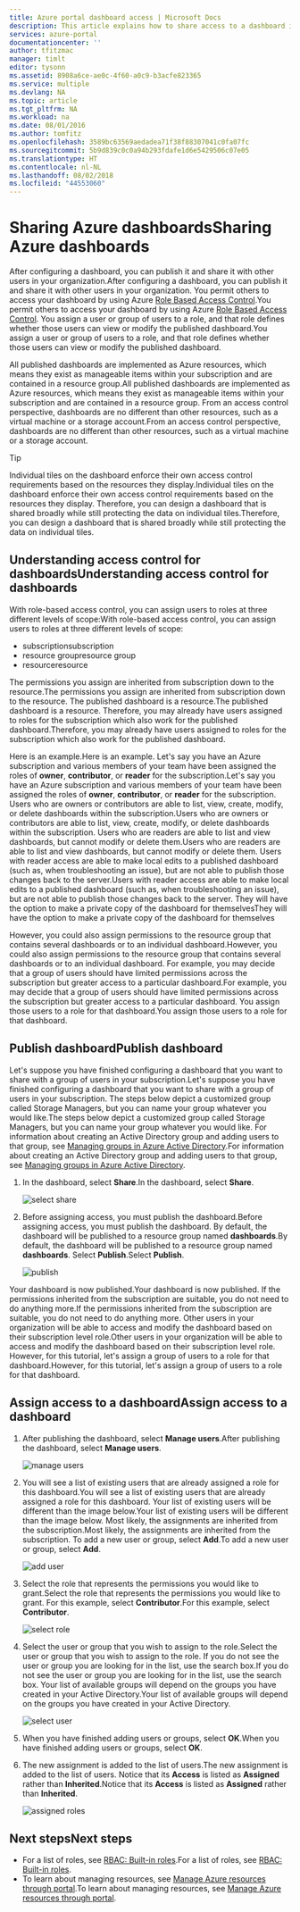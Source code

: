 ```yaml
---
title: Azure portal dashboard access | Microsoft Docs
description: This article explains how to share access to a dashboard in the Azure portal.
services: azure-portal
documentationcenter: ''
author: tfitzmac
manager: timlt
editor: tysonn
ms.assetid: 8908a6ce-ae0c-4f60-a0c9-b3acfe823365
ms.service: multiple
ms.devlang: NA
ms.topic: article
ms.tgt_pltfrm: NA
ms.workload: na
ms.date: 08/01/2016
ms.author: tomfitz
ms.openlocfilehash: 3589bc63569aedadea71f38f88307041c0fa07fc
ms.sourcegitcommit: 5b9d839c0c0a94b293fdafe1d6e5429506c07e05
ms.translationtype: HT
ms.contentlocale: nl-NL
ms.lasthandoff: 08/02/2018
ms.locfileid: "44553060"
---
```

# <a name="sharing-azure-dashboards"></a><span data-ttu-id="8fca9-103">Sharing Azure dashboards</span><span class="sxs-lookup"><span data-stu-id="8fca9-103">Sharing Azure dashboards</span></span>
<span data-ttu-id="8fca9-104">After configuring a dashboard, you can publish it and share it with other users in your organization.</span><span class="sxs-lookup"><span data-stu-id="8fca9-104">After configuring a dashboard, you can publish it and share it with other users in your organization.</span></span> <span data-ttu-id="8fca9-105">You permit others to access your dashboard by using Azure [Role Based Access Control](../active-directory/role-based-access-control-configure.md).</span><span class="sxs-lookup"><span data-stu-id="8fca9-105">You permit others to access your dashboard by using Azure [Role Based Access Control](../active-directory/role-based-access-control-configure.md).</span></span> <span data-ttu-id="8fca9-106">You assign a user or group of users to a role, and that role defines whether those users can view or modify the published dashboard.</span><span class="sxs-lookup"><span data-stu-id="8fca9-106">You assign a user or group of users to a role, and that role defines whether those users can view or modify the published dashboard.</span></span> 

<span data-ttu-id="8fca9-107">All published dashboards are implemented as Azure resources, which means they exist as manageable items within your subscription and are contained in a resource group.</span><span class="sxs-lookup"><span data-stu-id="8fca9-107">All published dashboards are implemented as Azure resources, which means they exist as manageable items within your subscription and are contained in a resource group.</span></span>  <span data-ttu-id="8fca9-108">From an access control perspective, dashboards are no different than other resources, such as a virtual machine or a storage account.</span><span class="sxs-lookup"><span data-stu-id="8fca9-108">From an access control perspective, dashboards are no different than other resources, such as a virtual machine or a storage account.</span></span>

> [!TIP]
> <span data-ttu-id="8fca9-109">Individual tiles on the dashboard enforce their own access control requirements based on the resources they display.</span><span class="sxs-lookup"><span data-stu-id="8fca9-109">Individual tiles on the dashboard enforce their own access control requirements based on the resources they display.</span></span>  <span data-ttu-id="8fca9-110">Therefore, you can design a dashboard that is shared broadly while still protecting the data on individual tiles.</span><span class="sxs-lookup"><span data-stu-id="8fca9-110">Therefore, you can design a dashboard that is shared broadly while still protecting the data on individual tiles.</span></span>
> 
> 

## <a name="understanding-access-control-for-dashboards"></a><span data-ttu-id="8fca9-111">Understanding access control for dashboards</span><span class="sxs-lookup"><span data-stu-id="8fca9-111">Understanding access control for dashboards</span></span>
<span data-ttu-id="8fca9-112">With role-based access control, you can assign users to roles at three different levels of scope:</span><span class="sxs-lookup"><span data-stu-id="8fca9-112">With role-based access control, you can assign users to roles at three different levels of scope:</span></span>

* <span data-ttu-id="8fca9-113">subscription</span><span class="sxs-lookup"><span data-stu-id="8fca9-113">subscription</span></span>
* <span data-ttu-id="8fca9-114">resource group</span><span class="sxs-lookup"><span data-stu-id="8fca9-114">resource group</span></span>
* <span data-ttu-id="8fca9-115">resource</span><span class="sxs-lookup"><span data-stu-id="8fca9-115">resource</span></span>

<span data-ttu-id="8fca9-116">The permissions you assign are inherited from subscription down to the resource.</span><span class="sxs-lookup"><span data-stu-id="8fca9-116">The permissions you assign are inherited from subscription down to the resource.</span></span> <span data-ttu-id="8fca9-117">The published dashboard is a resource.</span><span class="sxs-lookup"><span data-stu-id="8fca9-117">The published dashboard is a resource.</span></span> <span data-ttu-id="8fca9-118">Therefore, you may already have users assigned to roles for the subscription which also work for the published dashboard.</span><span class="sxs-lookup"><span data-stu-id="8fca9-118">Therefore, you may already have users assigned to roles for the subscription which also work for the published dashboard.</span></span> 

<span data-ttu-id="8fca9-119">Here is an example.</span><span class="sxs-lookup"><span data-stu-id="8fca9-119">Here is an example.</span></span>  <span data-ttu-id="8fca9-120">Let's say you have an Azure subscription and various members of your team have been assigned the roles of **owner**, **contributor**, or **reader** for the subscription.</span><span class="sxs-lookup"><span data-stu-id="8fca9-120">Let's say you have an Azure subscription and various members of your team have been assigned the roles of **owner**, **contributor**, or **reader** for the subscription.</span></span> <span data-ttu-id="8fca9-121">Users who are owners or contributors are able to list, view, create, modify, or delete dashboards within the subscription.</span><span class="sxs-lookup"><span data-stu-id="8fca9-121">Users who are owners or contributors are able to list, view, create, modify, or delete dashboards within the subscription.</span></span>  <span data-ttu-id="8fca9-122">Users who are readers are able to list and view dashboards, but cannot modify or delete them.</span><span class="sxs-lookup"><span data-stu-id="8fca9-122">Users who are readers are able to list and view dashboards, but cannot modify or delete them.</span></span>  <span data-ttu-id="8fca9-123">Users with reader access are able to make local edits to a published dashboard (such as, when troubleshooting an issue), but are not able to publish those changes back to the server.</span><span class="sxs-lookup"><span data-stu-id="8fca9-123">Users with reader access are able to make local edits to a published dashboard (such as, when troubleshooting an issue), but are not able to publish those changes back to the server.</span></span>  <span data-ttu-id="8fca9-124">They will have the option to make a private copy of the dashboard for themselves</span><span class="sxs-lookup"><span data-stu-id="8fca9-124">They will have the option to make a private copy of the dashboard for themselves</span></span>

<span data-ttu-id="8fca9-125">However, you could also assign permissions to the resource group that contains several dashboards or to an individual dashboard.</span><span class="sxs-lookup"><span data-stu-id="8fca9-125">However, you could also assign permissions to the resource group that contains several dashboards or to an individual dashboard.</span></span> <span data-ttu-id="8fca9-126">For example, you may decide that a group of users should have limited permissions across the subscription but greater access to a particular dashboard.</span><span class="sxs-lookup"><span data-stu-id="8fca9-126">For example, you may decide that a group of users should have limited permissions across the subscription but greater access to a particular dashboard.</span></span> <span data-ttu-id="8fca9-127">You assign those users to a role for that dashboard.</span><span class="sxs-lookup"><span data-stu-id="8fca9-127">You assign those users to a role for that dashboard.</span></span> 

## <a name="publish-dashboard"></a><span data-ttu-id="8fca9-128">Publish dashboard</span><span class="sxs-lookup"><span data-stu-id="8fca9-128">Publish dashboard</span></span>
<span data-ttu-id="8fca9-129">Let's suppose you have finished configuring a dashboard that you want to share with a group of users in your subscription.</span><span class="sxs-lookup"><span data-stu-id="8fca9-129">Let's suppose you have finished configuring a dashboard that you want to share with a group of users in your subscription.</span></span> <span data-ttu-id="8fca9-130">The steps below depict a customized group called Storage Managers, but you can name your group whatever you would like.</span><span class="sxs-lookup"><span data-stu-id="8fca9-130">The steps below depict a customized group called Storage Managers, but you can name your group whatever you would like.</span></span> <span data-ttu-id="8fca9-131">For information about creating an Active Directory group and adding users to that group, see [Managing groups in Azure Active Directory](../active-directory/active-directory-accessmanagement-manage-groups.md).</span><span class="sxs-lookup"><span data-stu-id="8fca9-131">For information about creating an Active Directory group and adding users to that group, see [Managing groups in Azure Active Directory](../active-directory/active-directory-accessmanagement-manage-groups.md).</span></span>

1. <span data-ttu-id="8fca9-132">In the dashboard, select **Share**.</span><span class="sxs-lookup"><span data-stu-id="8fca9-132">In the dashboard, select **Share**.</span></span>
   
     ![select share](https://docstestmedia1.blob.core.windows.net/azure-media/articles/azure-portal/media/azure-portal-dashboard-share-access/select-share.png)
2. <span data-ttu-id="8fca9-134">Before assigning access, you must publish the dashboard.</span><span class="sxs-lookup"><span data-stu-id="8fca9-134">Before assigning access, you must publish the dashboard.</span></span> <span data-ttu-id="8fca9-135">By default, the dashboard will be published to a resource group named **dashboards**.</span><span class="sxs-lookup"><span data-stu-id="8fca9-135">By default, the dashboard will be published to a resource group named **dashboards**.</span></span> <span data-ttu-id="8fca9-136">Select **Publish**.</span><span class="sxs-lookup"><span data-stu-id="8fca9-136">Select **Publish**.</span></span>
   
     ![publish](https://docstestmedia1.blob.core.windows.net/azure-media/articles/azure-portal/media/azure-portal-dashboard-share-access/publish.png)

<span data-ttu-id="8fca9-138">Your dashboard is now published.</span><span class="sxs-lookup"><span data-stu-id="8fca9-138">Your dashboard is now published.</span></span> <span data-ttu-id="8fca9-139">If the permissions inherited from the subscription are suitable, you do not need to do anything more.</span><span class="sxs-lookup"><span data-stu-id="8fca9-139">If the permissions inherited from the subscription are suitable, you do not need to do anything more.</span></span> <span data-ttu-id="8fca9-140">Other users in your organization will be able to access and modify the dashboard based on their subscription level role.</span><span class="sxs-lookup"><span data-stu-id="8fca9-140">Other users in your organization will be able to access and modify the dashboard based on their subscription level role.</span></span> <span data-ttu-id="8fca9-141">However, for this tutorial, let's assign a group of users to a role for that dashboard.</span><span class="sxs-lookup"><span data-stu-id="8fca9-141">However, for this tutorial, let's assign a group of users to a role for that dashboard.</span></span>

## <a name="assign-access-to-a-dashboard"></a><span data-ttu-id="8fca9-142">Assign access to a dashboard</span><span class="sxs-lookup"><span data-stu-id="8fca9-142">Assign access to a dashboard</span></span>
1. <span data-ttu-id="8fca9-143">After publishing the dashboard, select **Manage users**.</span><span class="sxs-lookup"><span data-stu-id="8fca9-143">After publishing the dashboard, select **Manage users**.</span></span>
   
     ![manage users](https://docstestmedia1.blob.core.windows.net/azure-media/articles/azure-portal/media/azure-portal-dashboard-share-access/manage-users.png)
2. <span data-ttu-id="8fca9-145">You will see a list of existing users that are already assigned a role for this dashboard.</span><span class="sxs-lookup"><span data-stu-id="8fca9-145">You will see a list of existing users that are already assigned a role for this dashboard.</span></span> <span data-ttu-id="8fca9-146">Your list of existing users will be different than the image below.</span><span class="sxs-lookup"><span data-stu-id="8fca9-146">Your list of existing users will be different than the image below.</span></span> <span data-ttu-id="8fca9-147">Most likely, the assignments are inherited from the subscription.</span><span class="sxs-lookup"><span data-stu-id="8fca9-147">Most likely, the assignments are inherited from the subscription.</span></span> <span data-ttu-id="8fca9-148">To add a new user or group, select **Add**.</span><span class="sxs-lookup"><span data-stu-id="8fca9-148">To add a new user or group, select **Add**.</span></span>
   
     ![add user](https://docstestmedia1.blob.core.windows.net/azure-media/articles/azure-portal/media/azure-portal-dashboard-share-access/existing-users.png)
3. <span data-ttu-id="8fca9-150">Select the role that represents the permissions you would like to grant.</span><span class="sxs-lookup"><span data-stu-id="8fca9-150">Select the role that represents the permissions you would like to grant.</span></span> <span data-ttu-id="8fca9-151">For this example, select **Contributor**.</span><span class="sxs-lookup"><span data-stu-id="8fca9-151">For this example, select **Contributor**.</span></span>
   
     ![select role](https://docstestmedia1.blob.core.windows.net/azure-media/articles/azure-portal/media/azure-portal-dashboard-share-access/select-role.png)
4. <span data-ttu-id="8fca9-153">Select the user or group that you wish to assign to the role.</span><span class="sxs-lookup"><span data-stu-id="8fca9-153">Select the user or group that you wish to assign to the role.</span></span> <span data-ttu-id="8fca9-154">If you do not see the user or group you are looking for in the list, use the search box.</span><span class="sxs-lookup"><span data-stu-id="8fca9-154">If you do not see the user or group you are looking for in the list, use the search box.</span></span> <span data-ttu-id="8fca9-155">Your list of available groups will depend on the groups you have created in your Active Directory.</span><span class="sxs-lookup"><span data-stu-id="8fca9-155">Your list of available groups will depend on the groups you have created in your Active Directory.</span></span>
   
     ![select user](https://docstestmedia1.blob.core.windows.net/azure-media/articles/azure-portal/media/azure-portal-dashboard-share-access/select-user.png) 
5. <span data-ttu-id="8fca9-157">When you have finished adding users or groups, select **OK**.</span><span class="sxs-lookup"><span data-stu-id="8fca9-157">When you have finished adding users or groups, select **OK**.</span></span> 
6. <span data-ttu-id="8fca9-158">The new assignment is added to the list of users.</span><span class="sxs-lookup"><span data-stu-id="8fca9-158">The new assignment is added to the list of users.</span></span> <span data-ttu-id="8fca9-159">Notice that its **Access** is listed as **Assigned** rather than **Inherited**.</span><span class="sxs-lookup"><span data-stu-id="8fca9-159">Notice that its **Access** is listed as **Assigned** rather than **Inherited**.</span></span>
   
     ![assigned roles](https://docstestmedia1.blob.core.windows.net/azure-media/articles/azure-portal/media/azure-portal-dashboard-share-access/assigned-roles.png)

## <a name="next-steps"></a><span data-ttu-id="8fca9-161">Next steps</span><span class="sxs-lookup"><span data-stu-id="8fca9-161">Next steps</span></span>
* <span data-ttu-id="8fca9-162">For a list of roles, see [RBAC: Built-in roles](../active-directory/role-based-access-built-in-roles.md).</span><span class="sxs-lookup"><span data-stu-id="8fca9-162">For a list of roles, see [RBAC: Built-in roles](../active-directory/role-based-access-built-in-roles.md).</span></span>
* <span data-ttu-id="8fca9-163">To learn about managing resources, see [Manage Azure resources through portal](resource-group-portal.md).</span><span class="sxs-lookup"><span data-stu-id="8fca9-163">To learn about managing resources, see [Manage Azure resources through portal](resource-group-portal.md).</span></span>








